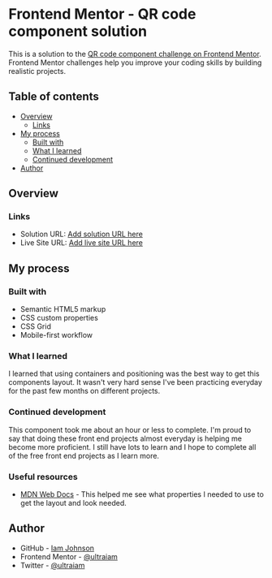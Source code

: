 # Frontend Mentor - QR code component solution

This is a solution to the [QR code component challenge on Frontend Mentor](https://www.frontendmentor.io/challenges/qr-code-component-iux_sIO_H). Frontend Mentor challenges help you improve your coding skills by building realistic projects. 

## Table of contents

- [Overview](#overview)
  - [Links](#links)
- [My process](#my-process)
  - [Built with](#built-with)
  - [What I learned](#what-i-learned)
  - [Continued development](#continued-development)
- [Author](#author)


## Overview

### Links

- Solution URL: [Add solution URL here](https://your-solution-url.com)
- Live Site URL: [Add live site URL here](https://your-live-site-url.com)

## My process

### Built with

- Semantic HTML5 markup
- CSS custom properties
- CSS Grid
- Mobile-first workflow

### What I learned

I learned that using containers and positioning was the best way to get this components layout. It wasn't very hard sense I've been practicing everyday for the past few months on different projects. 

### Continued development

This component took me about an hour or less to complete. I'm proud to say that doing these front end projects almost everyday is helping me become more proficient. I still have lots to learn and I hope to complete all of the free front end projects as I learn more. 


### Useful resources

- [MDN Web Docs](https://developer.mozilla.org/en-US/) - This helped me see what properties I needed to use to get the layout and look needed.

## Author

- GitHub - [Iam Johnson](https://github.com/ultraiam)
- Frontend Mentor - [@ultraiam](https://www.frontendmentor.io/profile/ultraiam)
- Twitter - [@ultraiam](https://www.twitter.com/ultraiam)